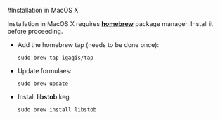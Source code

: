 #Installation in MacOS X

Installation in MacOS X requires **[homebrew](http://brew.sh/)** package manager. Install it before proceeding.

- Add the homebrew tap (needs to be done once):

  ```
  sudo brew tap igagis/tap
  ```

- Update formulaes:

  ```
  sudo brew update
  ```

- Install **libstob** keg

  ```
  sudo brew install libstob
  ```
